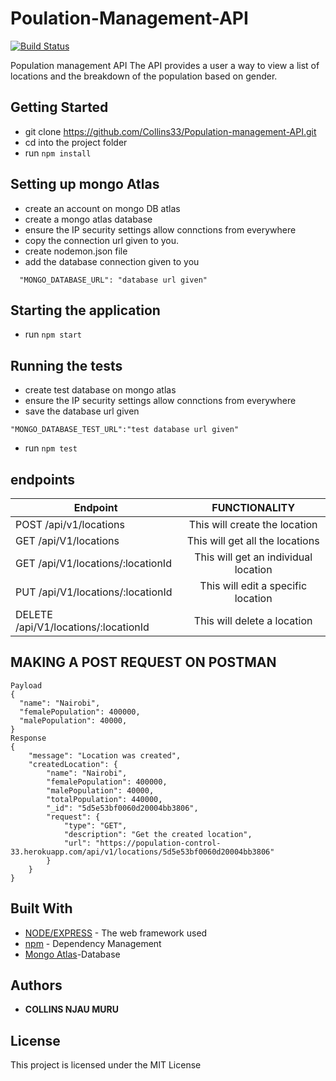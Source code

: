 # Poulation-Management-API

[![Build Status](https://travis-ci.org/Collins33/Population-management-API.svg?branch=develop)](https://travis-ci.org/Collins33/Population-management-API)

Population management API
The API provides a user a way to view a list of locations and the breakdown of the population based on gender.

## Getting Started

- git clone https://github.com/Collins33/Population-management-API.git
- cd into the project folder
- run `npm install`

## Setting up mongo Atlas

- create an account on mongo DB atlas
- create a mongo atlas database
- ensure the IP security settings allow connctions from everywhere
- copy the connection url given to you.
- create nodemon.json file
- add the database connection given to you

```
  "MONGO_DATABASE_URL": "database url given"
```

## Starting the application

- run `npm start`

## Running the tests

- create test database on mongo atlas
- ensure the IP security settings allow connctions from everywhere
- save the database url given

```
"MONGO_DATABASE_TEST_URL":"test database url given"
```

- run `npm test`

## endpoints

| Endpoint                             |            FUNCTIONALITY             |
| ------------------------------------ | :----------------------------------: |
| POST /api/v1/locations               |    This will create the location     |
| GET /api/V1/locations                |   This will get all the locations    |
| GET /api/V1/locations/:locationId    | This will get an individual location |
| PUT /api/V1/locations/:locationId    |  This will edit a specific location  |
| DELETE /api/V1/locations/:locationId |     This will delete a location      |

## MAKING A POST REQUEST ON POSTMAN

```
Payload
{
  "name": "Nairobi",
  "femalePopulation": 400000,
  "malePopulation": 40000,
}
Response
{
    "message": "Location was created",
    "createdLocation": {
        "name": "Nairobi",
        "femalePopulation": 400000,
        "malePopulation": 40000,
        "totalPopulation": 440000,
        "_id": "5d5e53bf0060d20004bb3806",
        "request": {
            "type": "GET",
            "description": "Get the created location",
            "url": "https://population-control-33.herokuapp.com/api/v1/locations/5d5e53bf0060d20004bb3806"
        }
    }
}
```

## Built With

- [NODE/EXPRESS](https://expressjs.com/) - The web framework used
- [npm](https://www.npmjs.com/) - Dependency Management
- [Mongo Atlas](https://www.mongodb.com/cloud/atlas)-Database

## Authors

- **COLLINS NJAU MURU**

## License

This project is licensed under the MIT License
